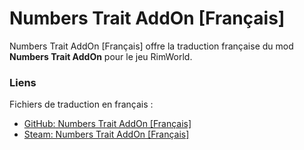 # Numbers Trait AddOn [Français]

Numbers Trait AddOn [Français] offre la traduction française du mod **Numbers Trait AddOn** pour le jeu RimWorld.

### Liens

Fichiers de traduction en français :
- [GitHub: Numbers Trait AddOn [Français]](https://github.com/b606/NumbersTraitAddOn-Francais/releases/latest)
- [Steam: Numbers Trait AddOn [Français]](https://steamcommunity.com/sharedfiles/filedetails/?id=2286691905)

